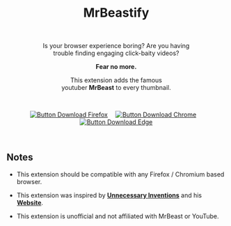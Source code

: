 
<div align = center >

# MrBeastify

<br>

Is your browser experience boring? Are you having  
trouble finding engaging click-baity videos?

**Fear no more.**

This extension adds the famous  
youtuber **MrBeast** to every thumbnail.

<br>

[![Button Download Firefox]][Download Firefox]  
[![Button Download Chrome]][Download Chrome]  
[![Button Download Edge]][Download Edge]

</div>

<br>

## Notes

-   This extension should be compatible with any Firefox / Chromium based browser.

-   This extension was inspired by **[Unnecessary Inventions][UI YouTube]** and his **[Website][UI Website]**.

-   This extension is unofficial and not affiliated with MrBeast or YouTube.


<!----------------------------------------------------------------------------->

[Button Download Firefox]: https://img.shields.io/badge/Firefox-FF7139?style=for-the-badge&logoColor=white&logo=Firefox

[Button Download Chrome]: https://img.shields.io/badge/Chrome-4285F4?style=for-the-badge&logoColor=white&logo=GoogleChrome

[Button Download Edge]: https://img.shields.io/badge/Edge-0078D7?style=for-the-badge&logoColor=white&logo=MicrosoftEdge


[Download Firefox]: http://addons.mozilla.org/en-GB/firefox/addon/youtube-mrbeastify/
[Download Chrome]: http://chrome.google.com/webstore/detail/youtube-mrbeastify/dbmaeobgdodeimjdjnkipbfhgeldnmeb
[Download Edge]: http://microsoftedge.microsoft.com/addons/detail/youtube-mrbeastify/jabaaojkmmljhmnheeihppepcmiadhll


[UI YouTube]: http://www.youtube.com/@UnnecessaryInventions
[UI Website]: http://www.mrbeastify.com/


[Development]: https://github.com/MagicJinn/MrBeastify-Youtube/issues/16
